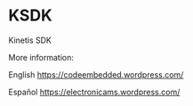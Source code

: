 # KSDK
Kinetis SDK



More information:

English
https://codeembedded.wordpress.com/

Español
https://electronicams.wordpress.com/
